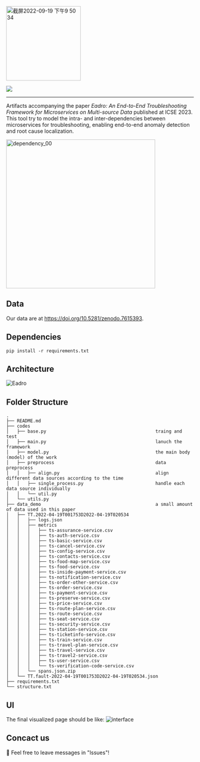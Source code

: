 <img width="200" alt="截屏2022-09-19 下午9 50 34" src="https://user-images.githubusercontent.com/112700133/191033061-ea4a1671-26c7-4d52-b3ed-3495a2ae0292.png">

![](https://img.shields.io/badge/version-0.1-green.svg) 

****
Artifacts accompanying the paper *Eadro: An End-to-End Troubleshooting Framework for Microservices on Multi-source Data* published at ICSE 2023. 
This tool try to model the intra- and inter-dependencies between microservices for troubleshooting, enabling end-to-end anomaly detection and root cause localization.

<img width="400" alt="dependency_00" src="https://user-images.githubusercontent.com/112700133/191036446-d4cf8d07-bd4e-4452-a3e2-f7d4e9da0624.png">

## Data
Our data are at https://doi.org/10.5281/zenodo.7615393.

## Dependencies
`pip install -r requirements.txt`


## Architecture
![Eadro](https://user-images.githubusercontent.com/49298462/217256928-f0d61857-678b-4456-a024-359326a2c45d.png)

## Folder Structure
```
.
├── README.md
├── codes                                             
│   ├── base.py                                         traing and test
│   ├── main.py                                         lanuch the framework
│   ├── model.py                                        the main body (model) of the work
│   ├── preprocess                                      data preprocess                
│   │   ├── align.py                                    align different data sources according to the time
│   │   ├── single_process.py                           handle each data source individually
│   │   └── util.py
│   └── utils.py
├── data_demo                                           a small amount of data used in this paper
│   ├── TT.2022-04-19T001753D2022-04-19T020534
│   │   ├── logs.json
│   │   ├── metrics
│   │   │   ├── ts-assurance-service.csv
│   │   │   ├── ts-auth-service.csv
│   │   │   ├── ts-basic-service.csv
│   │   │   ├── ts-cancel-service.csv
│   │   │   ├── ts-config-service.csv
│   │   │   ├── ts-contacts-service.csv
│   │   │   ├── ts-food-map-service.csv
│   │   │   ├── ts-food-service.csv
│   │   │   ├── ts-inside-payment-service.csv
│   │   │   ├── ts-notification-service.csv
│   │   │   ├── ts-order-other-service.csv
│   │   │   ├── ts-order-service.csv
│   │   │   ├── ts-payment-service.csv
│   │   │   ├── ts-preserve-service.csv
│   │   │   ├── ts-price-service.csv
│   │   │   ├── ts-route-plan-service.csv
│   │   │   ├── ts-route-service.csv
│   │   │   ├── ts-seat-service.csv
│   │   │   ├── ts-security-service.csv
│   │   │   ├── ts-station-service.csv
│   │   │   ├── ts-ticketinfo-service.csv
│   │   │   ├── ts-train-service.csv
│   │   │   ├── ts-travel-plan-service.csv
│   │   │   ├── ts-travel-service.csv
│   │   │   ├── ts-travel2-service.csv
│   │   │   ├── ts-user-service.csv
│   │   │   └── ts-verification-code-service.csv
│   │   └── spans.json.zip
│   └── TT.fault-2022-04-19T001753D2022-04-19T020534.json
├── requirements.txt
└── structure.txt
```

## UI
The final visualized page should be like:
![interface](https://user-images.githubusercontent.com/49298462/217257507-ec105485-3e97-4b30-b77b-ea0f49ee8d60.jpeg)


## Concact us
🍺 Feel free to leave messages in "Issues"! 
